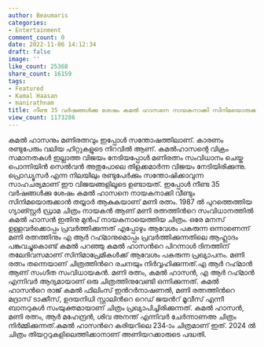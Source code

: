 ```yaml
---
author: Beaumaris
categories:
- Entertainment
comment_count: 0
date: 2022-11-06 14:12:34
draft: false
image: ''
like_count: 25368
share_count: 16159
tags:
- Featured
- Kamal Haasan
- manirathnam
title: നീണ്ട 35 വര്‍ഷങ്ങള്‍ക്കു ശേഷം കമല്‍ ഹാസനെ നായകനാക്കി സിനിമയൊരുക്കാന്‍ മണി രത്നം
view_count: 1173286
---
```


കമൽ ഹാസനും മണിരത്നവും ഇപ്പോൾ സന്തോഷത്തിലാണ്. കാരണം രണ്ടുപേരും വലിയ ഹിറ്റുകളുടെ നിറവിൽ ആണ്. കമൽഹാസന്റെ വിക്രം സമാനതകൾ ഇല്ലാത്ത വിജയം നേടിയപ്പോൾ മണിരത്നം സംവിധാനം ചെയ്ത പൊന്നിയിൻ സെൽവൻ അതുപോലെ തിളക്കമാർന്ന വിജയം നേടിയിരിക്കുന്നു. പ്രൊഡ്യൂസർ എന്ന നിലയിലും രണ്ടുപേർക്കും സന്തോഷിക്കാവുന്ന സാഹചര്യമാണ് ഈ വിജയങ്ങളിലൂടെ ഉണ്ടായത്. ഇപ്പോൾ നീണ്ട 35 വര്‍ഷങ്ങള്‍ക്കു ശേഷം കമല്‍ ഹാസനെ നായകനാക്കി വീണ്ടും സിനിമയൊരുക്കാന്‍ തയ്യാർ ആകുകയാണ് മണി രത്നം. 1987 ല്‍ പുറത്തെത്തിയ ഗ്യാങ്സ്റ്റര്‍ ഡ്രാമ ചിത്രം നായകന്‍ ആണ് മണി രത്നത്തിന്‍റെ സംവിധാനത്തില്‍ കമല്‍ ഹാസന്‍ ഇതിനു മുന്‍പ് നായകനായെത്തിയ ചിത്രം. ഒരേ മനസ് ഉള്ളവര്‍ക്കൊപ്പം പ്രവര്‍ത്തിക്കുന്നത് എപ്പോഴും ആവേശം പകരുന്ന ഒന്നാണെന്ന് മണി രത്നത്തിനും എ ആര്‍ റഹ്‍മാനുമൊപ്പം പ്രവര്‍ത്തിക്കുന്നതിലെ ആഹ്ലാദം പങ്കുവച്ചുകൊണ്ട് കമല്‍ പറഞ്ഞു കമല്‍ ഹാസന്‍റെ പിറന്നാള്‍ ദിനത്തിന് തലേദിവസമാണ് സിനിമാപ്രേമികള്‍ക്ക് ആവേശം പകരുന്ന പ്രഖ്യാപനം. മണി രത്നം തന്നെയാണ് ചിത്രത്തിന്‍റെ രചനയും നിര്‍വ്വഹിക്കുന്നത്.എ ആര്‍ റഹ്‍മാന്‍ ആണ് സംഗീത സംവിധായകന്‍. മണി രത്നം, കമല്‍ ഹാസന്‍, എ ആര്‍ റഹ്‍മാന്‍ എന്നിവര്‍ ആദ്യമായാണ് ഒരു ചിത്രത്തിനുവേണ്ടി ഒന്നിക്കുന്നത്. കമല്‍ ഹാസന്‍റെ രാജ് കമല്‍ ഫിലിംസ് ഇന്‍റര്‍നാഷണല്‍, മണി രത്നത്തിന്‍റെ മദ്രാസ് ടാക്കീസ്, ഉദയനിധി സ്റ്റാലിന്‍റെ റെഡ് ജയന്‍റ് മൂവീസ് എന്നീ ബാനറുകള്‍ സംയുക്തമായാണ് ചിത്രം പ്രഖ്യാപിച്ചിരിക്കുന്നത്. കമല്‍ ഹാസന്‍, മണി രത്നം, ആര്‍ മഹേന്ദ്രന്‍, ശിവ അനന്ത് എന്നിവര്‍ ചേര്‍ന്നാണഅ ചിത്രം നിര്‍മ്മിക്കുന്നത്.കമല്‍ ഹാസന്‍റെ കരിയറിലെ 234-ാം ചിത്രമാണ് ഇത്. 2024 ല്‍ ചിത്രം തിയറ്ററുകളിലെത്തിക്കാനാണ് അണിയറക്കാരുടെ പദ്ധതി. &nbsp;